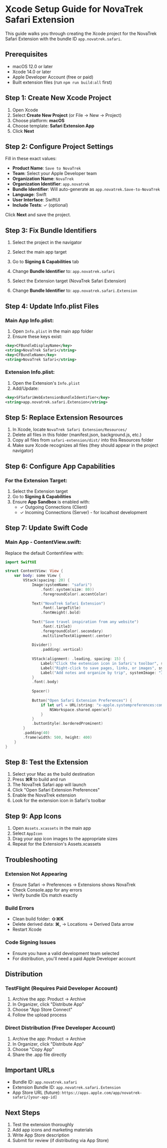 # Xcode Setup Guide for NovaTrek Safari Extension

This guide walks you through creating the Xcode project for the NovaTrek Safari Extension with the bundle ID `app.novatrek.safari`.

## Prerequisites

- macOS 12.0 or later
- Xcode 14.0 or later
- Apple Developer Account (free or paid)
- Built extension files (run `npm run build:all` first)

## Step 1: Create New Xcode Project

1. Open Xcode
2. Select **Create New Project** (or File → New → Project)
3. Choose platform: **macOS**
4. Choose template: **Safari Extension App**
5. Click **Next**

## Step 2: Configure Project Settings

Fill in these exact values:

- **Product Name**: `Save to NovaTrek`
- **Team**: Select your Apple Developer team
- **Organization Name**: `NovaTrek`
- **Organization Identifier**: `app.novatrek`
- **Bundle Identifier**: Will auto-generate as `app.novatrek.Save-to-NovaTrek`
- **Language**: Swift
- **User Interface**: SwiftUI
- **Include Tests**: ✓ (optional)

Click **Next** and save the project.

## Step 3: Fix Bundle Identifiers

1. Select the project in the navigator
2. Select the main app target
3. Go to **Signing & Capabilities** tab
4. Change **Bundle Identifier** to: `app.novatrek.safari`

5. Select the Extension target (NovaTrek Safari Extension)
6. Change **Bundle Identifier** to: `app.novatrek.safari.Extension`

## Step 4: Update Info.plist Files

### Main App Info.plist:
1. Open `Info.plist` in the main app folder
2. Ensure these keys exist:
```xml
<key>CFBundleDisplayName</key>
<string>NovaTrek Safari</string>
<key>CFBundleName</key>
<string>NovaTrek Safari</string>
```

### Extension Info.plist:
1. Open the Extension's `Info.plist`
2. Add/Update:
```xml
<key>SFSafariWebExtensionBundleIdentifier</key>
<string>app.novatrek.safari.Extension</string>
```

## Step 5: Replace Extension Resources

1. In Xcode, locate `NovaTrek Safari Extension/Resources/`
2. Delete all files in this folder (manifest.json, background.js, etc.)
3. Copy all files from `safari-extension/dist/` into this Resources folder
4. Make sure Xcode recognizes all files (they should appear in the project navigator)

## Step 6: Configure App Capabilities

### For the Extension Target:
1. Select the Extension target
2. Go to **Signing & Capabilities**
3. Ensure **App Sandbox** is enabled with:
   - ✓ Outgoing Connections (Client)
   - ✓ Incoming Connections (Server) - for localhost development

## Step 7: Update Swift Code

### Main App - ContentView.swift:
Replace the default ContentView with:

```swift
import SwiftUI

struct ContentView: View {
    var body: some View {
        VStack(spacing: 20) {
            Image(systemName: "safari")
                .font(.system(size: 80))
                .foregroundColor(.accentColor)
            
            Text("NovaTrek Safari Extension")
                .font(.largeTitle)
                .fontWeight(.bold)
            
            Text("Save travel inspiration from any website")
                .font(.title3)
                .foregroundColor(.secondary)
                .multilineTextAlignment(.center)
            
            Divider()
                .padding(.vertical)
            
            VStack(alignment: .leading, spacing: 15) {
                Label("Click the extension icon in Safari's toolbar", systemImage: "1.circle.fill")
                Label("Right-click to save pages, links, or images", systemImage: "2.circle.fill")
                Label("Add notes and organize by trip", systemImage: "3.circle.fill")
            }
            .font(.body)
            
            Spacer()
            
            Button("Open Safari Extension Preferences") {
                if let url = URL(string: "x-apple.systempreferences:com.apple.Safari.Extensions") {
                    NSWorkspace.shared.open(url)
                }
            }
            .buttonStyle(.borderedProminent)
        }
        .padding(40)
        .frame(width: 500, height: 400)
    }
}
```

## Step 8: Test the Extension

1. Select your Mac as the build destination
2. Press **⌘R** to build and run
3. The NovaTrek Safari app will launch
4. Click "Open Safari Extension Preferences"
5. Enable the NovaTrek extension
6. Look for the extension icon in Safari's toolbar

## Step 9: App Icons

1. Open `Assets.xcassets` in the main app
2. Select `AppIcon`
3. Drag your app icon images to the appropriate sizes
4. Repeat for the Extension's Assets.xcassets

## Troubleshooting

### Extension Not Appearing
- Ensure Safari → Preferences → Extensions shows NovaTrek
- Check Console.app for any errors
- Verify bundle IDs match exactly

### Build Errors
- Clean build folder: **⇧⌘K**
- Delete derived data: **⌘,** → Locations → Derived Data arrow
- Restart Xcode

### Code Signing Issues
- Ensure you have a valid development team selected
- For distribution, you'll need a paid Apple Developer account

## Distribution

### TestFlight (Requires Paid Developer Account)
1. Archive the app: Product → Archive
2. In Organizer, click "Distribute App"
3. Choose "App Store Connect"
4. Follow the upload process

### Direct Distribution (Free Developer Account)
1. Archive the app: Product → Archive
2. In Organizer, click "Distribute App"
3. Choose "Copy App"
4. Share the .app file directly

## Important URLs

- Bundle ID: `app.novatrek.safari`
- Extension Bundle ID: `app.novatrek.safari.Extension`
- App Store URL (future): `https://apps.apple.com/app/novatrek-safari/[your-app-id]`

## Next Steps

1. Test the extension thoroughly
2. Add app icons and marketing materials
3. Write App Store description
4. Submit for review (if distributing via App Store)